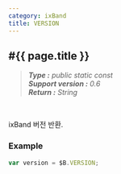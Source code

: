 ```yaml
---
category: ixBand
title: VERSION
---
```


#{{ page.title }}
---
> _**Type :** public static const_  
> _**Support version :** 0.6_  
> _**Return :** String_

<br/>
<p class="indent">
ixBand 버전 반환.
</p>


### Example

```js
var version = $B.VERSION;
```